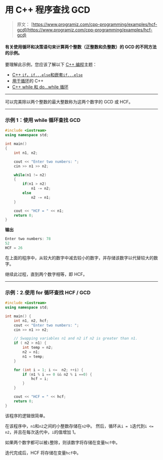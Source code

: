 # 用 C++ 程序查找 GCD

> 原文： [https://www.programiz.com/cpp-programming/examples/hcf-gcd](https://www.programiz.com/cpp-programming/examples/hcf-gcd)

#### 有关使用循环和决策语句来计算两个整数（正整数和负整数）的 GCD 的不同方法的示例。

要理解此示例，您应该了解以下 [C++ 编程](/cpp-programming "C++ tutorial")主题：

*   [C++ `if`，`if...else`和嵌套`if...else`](/cpp-programming/if-else)
*   [用于循环](/cpp-programming/for-loop)的 C++ 
*   [C++ while 和 do...while 循环](/cpp-programming/do-while-loop)

* * *

可以完美除以两个整数的最大整数称为这两个数字的 GCD 或 HCF。

* * *

### 示例 1：使用 while 循环查找 GCD

```cpp
#include <iostream>
using namespace std;

int main()
{
    int n1, n2;

    cout << "Enter two numbers: ";
    cin >> n1 >> n2;

    while(n1 != n2)
    {
        if(n1 > n2)
            n1 -= n2;
        else
            n2 -= n1;
    }

    cout << "HCF = " << n1;
    return 0;
}
```

**输出**

```cpp
Enter two numbers: 78
52
HCF = 26
```

在上面的程序中，从较大的数字中减去较小的数字，并存储该数字以代替较大的数字。

继续此过程，直到两个数字相等，即 HCF。

* * *

### 示例：2.使用 for 循环查找 HCF / GCD

```cpp
#include <iostream>
using namespace std;

int main() {
    int n1, n2, hcf;
    cout << "Enter two numbers: ";
    cin >> n1 >> n2;

    // Swapping variables n1 and n2 if n2 is greater than n1.
    if ( n2 > n1) {   
        int temp = n2;
        n2 = n1;
        n1 = temp;
    }

    for (int i = 1; i <=  n2; ++i) {
        if (n1 % i == 0 && n2 % i ==0) {
            hcf = i;
        }
    }

    cout << "HCF = " << hcf;
    return 0;
}
```

该程序的逻辑很简单。

在该程序中，`n1`和`n2`之间的小整数存储在`n2`中。 然后，循环从`i = 1`迭代到`i <= n2`，并且在每次迭代中，`i`的值增加 1。

如果两个数字都可以被`i`整除，则该数字将存储在变量`hcf`中。

迭代完成后，HCF 将存储在变量`hcf`中。